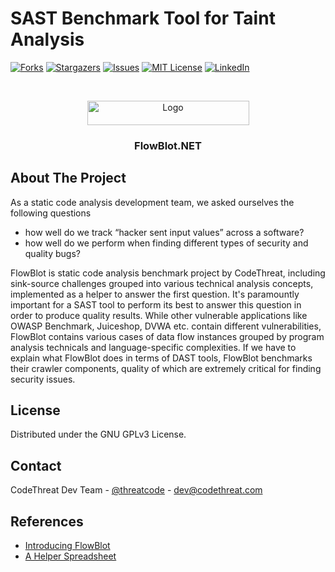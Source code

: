 
# SAST Benchmark Tool for Taint Analysis
[![Forks][forks-shield]][forks-url]
[![Stargazers][stars-shield]][stars-url]
[![Issues][issues-shield]][issues-url]
[![MIT License][license-shield]][license-url]
[![LinkedIn][linkedin-shield]][linkedin-url]



<!-- PROJECT LOGO -->
<br />
<p align="center">
  <a href="https://codethreat.com">
    <img src="https://codethreat.com/images/Codethreat-Logo-kucuk-logo-p-800.png" alt="Logo" width="259" height="39">
  </a>

  <h3 align="center">FlowBlot.NET</h3>

</p>



<!-- ABOUT THE PROJECT -->
## About The Project

As a static code analysis development team, we asked ourselves the following questions

* how well do we track “hacker sent input values” across a software?
* how well do we perform when finding different types of security and quality bugs?

FlowBlot is static code analysis benchmark project by CodeThreat, including sink-source challenges grouped into various technical analysis concepts, implemented as a helper to answer the first question. It's paramountly important for a SAST tool to perform its best to answer this question in order to produce quality results. While other vulnerable applications like OWASP Benchmark, Juiceshop, DVWA etc. contain different vulnerabilities, FlowBlot contains various cases of data flow instances grouped by program analysis technicals and language-specific complexities. If we have to explain what FlowBlot does in terms of DAST tools, FlowBlot benchmarks their crawler components, quality of which are extremely critical for finding security issues.

<!-- LICENSE -->
## License

Distributed under the GNU GPLv3 License.



<!-- CONTACT -->
## Contact

CodeThreat Dev Team - [@threatcode](https://twitter.com/threatcode) - dev@codethreat.com



<!-- ACKNOWLEDGEMENTS -->
## References
* [Introducing FlowBlot](https://medium.com/@codethreat/introducing-flowblot-d1594f688131)
* [A Helper Spreadsheet](https://docs.google.com/spreadsheets/d/1bpEf6xx95XXq6C3Mr3PfuFQ9XLxuQTDKMpHeaz5vbyI/edit?usp=sharing)





<!-- MARKDOWN LINKS & IMAGES -->
<!-- https://www.markdownguide.org/basic-syntax/#reference-style-links -->
[forks-shield]: https://img.shields.io/github/forks/CodeThreat/FlowBlot.Net.svg?style=flat-square
[forks-url]: https://github.com/CodeThreat/FlowBlot.Net/network/members
[stars-shield]: https://img.shields.io/github/stars/CodeThreat/FlowBlot.Net.svg?style=flat-square
[stars-url]: https://github.com/CodeThreat/FlowBlot.Net/stargazers
[issues-shield]: https://img.shields.io/github/issues/CodeThreat/FlowBlot.Net.svg?style=flat-square
[issues-url]: https://github.com/othneildrew/FlowBlot.Net/issues
[license-shield]: https://img.shields.io/github/license/CodeThreat/FlowBlot.Net.svg?style=flat-square
[license-url]: https://github.com/CodeThreat/FlowBlot.Net/blob/master/License.txt
[linkedin-shield]: https://img.shields.io/badge/-LinkedIn-black.svg?style=flat-square&logo=linkedin&colorB=555
[linkedin-url]: https://www.linkedin.com/company/codethreat
